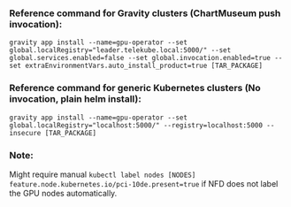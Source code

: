 ### Reference command for Gravity clusters (ChartMuseum push invocation):
```
gravity app install --name=gpu-operator --set global.localRegistry="leader.telekube.local:5000/" --set global.services.enabled=false --set global.invocation.enabled=true --set extraEnvironmentVars.auto_install_product=true [TAR_PACKAGE]
```

### Reference command for generic Kubernetes clusters (No invocation, plain helm install):
```
gravity app install --name=gpu-operator --set global.localRegistry="localhost:5000/" --registry=localhost:5000 --insecure [TAR_PACKAGE]
```

### Note:
Might require manual `kubectl label nodes [NODES] feature.node.kubernetes.io/pci-10de.present=true` if NFD does not label the GPU nodes automatically.

